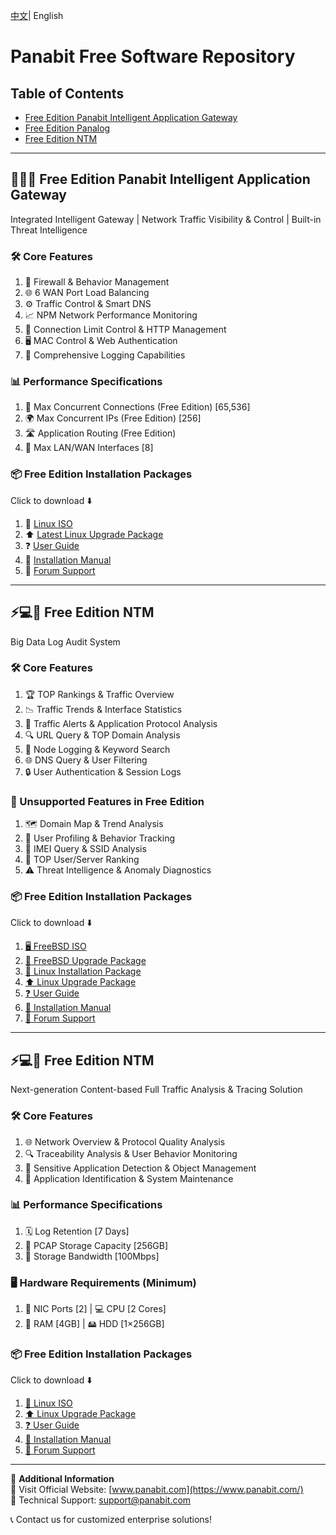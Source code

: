 <p>
<a href="README_CN.md">中文<a/>|  English   
</p>
    
# Panabit Free Software Repository

## Table of Contents

- [Free Edition Panabit Intelligent Application Gateway](#-free-edition-panabit-intelligent-application-gateway)
- [Free Edition Panalog](#-free-edition-panalog)
- [Free Edition NTM](#free-edition-ntm)

---

## 🚀🔥🔹 Free Edition Panabit Intelligent Application Gateway  
Integrated Intelligent Gateway | Network Traffic Visibility & Control | Built-in Threat Intelligence

### 🛠️ Core Features
1. 🔐 Firewall & Behavior Management  
2. 🌐 6 WAN Port Load Balancing  
3. ⚙️ Traffic Control & Smart DNS  
4. 📈 NPM Network Performance Monitoring  
5. 🔢 Connection Limit Control & HTTP Management  
6. 🖥️ MAC Control & Web Authentication  
7. 📜 Comprehensive Logging Capabilities

### 📊 Performance Specifications
1. 🚦 Max Concurrent Connections (Free Edition) [65,536]  
2. 🌍 Max Concurrent IPs (Free Edition) [256]  
3. 🛣️ Application Routing (Free Edition)  
4. 🔗 Max LAN/WAN Interfaces [8]

### 📦 Free Edition Installation Packages  
Click to download ⬇️  

1. 🐧 [Linux ISO](https://download.panabit.com:9443/install.php)      
2. ⬆️ [Latest Linux Upgrade Package](https://download.panabit.com:9443/)  
3. ❓ [User Guide](https://bbs.panabit.com/forum.php?mod=viewthread&tid=10124&extra=page%3D1)  
4. 📄 [Installation Manual](https://bbs.panabit.com/forum.php?mod=viewthread&tid=22321&extra=page%3D1)  
5. 💬 [Forum Support](https://bbs.panabit.com/forum.php?mod=forumdisplay&fid=21)  

---

## <a id="free-edition-ntm"></a>⚡️💻🔹 Free Edition NTM
Big Data Log Audit System

### 🛠️ Core Features
1. 🏆 TOP Rankings & Traffic Overview  
2. 📉 Traffic Trends & Interface Statistics  
3. 🚨 Traffic Alerts & Application Protocol Analysis  
4. 🔍 URL Query & TOP Domain Analysis  
5. 📝 Node Logging & Keyword Search  
6. 🌐 DNS Query & User Filtering  
7. 🔒 User Authentication & Session Logs

### 🚫 Unsupported Features in Free Edition
1. 🗺️ Domain Map & Trend Analysis  
2. 👤 User Profiling & Behavior Tracking  
3. 📱 IMEI Query & SSID Analysis  
4. 🏅 TOP User/Server Ranking  
5. ⚠️ Threat Intelligence & Anomaly Diagnostics

### 📦 Free Edition Installation Packages  
Click to download ⬇️  

1. [🖥️ FreeBSD ISO](https://download.panabit.com:9443/install.php?product=panalog)  
2. [🔄 FreeBSD Upgrade Package](https://download.panabit.com:9443/?product=panalog)  
3. [🐧 Linux Installation Package](https://download.panabit.com:9443/install.php?product=panalog)  
4. [⬆️ Linux Upgrade Package](https://download.panabit.com:9443/?product=panalog)  
5. [❓ User Guide](https://bbs.panabit.com/forum.php?mod=viewthread&tid=10161&extra=page%3D1)  
6. [📄 Installation Manual](https://bbs.panabit.com/thread-23368-1-1.html)  
7. [💬 Forum Support](https://bbs.panabit.com/forum.php?mod=forumdisplay&fid=25)  

---

## ⚡️💻🔹 Free Edition NTM  



Next-generation Content-based Full Traffic Analysis & Tracing Solution

### 🛠️ Core Features
1. 🌐 Network Overview & Protocol Quality Analysis  
2. 🔍 Traceability Analysis & User Behavior Monitoring  
3. 🚨 Sensitive Application Detection & Object Management  
4. 🔧 Application Identification & System Maintenance

### 📊 Performance Specifications
1. 🗓️ Log Retention [7 Days]  
2. 💾 PCAP Storage Capacity [256GB]  
3. 🚀 Storage Bandwidth [100Mbps]

### 🖥️ Hardware Requirements (Minimum)
1. 🔌 NIC Ports [2] | 💻 CPU [2 Cores]  
2. 🧠 RAM [4GB] | 🖴 HDD [1×256GB]

### 📦 Free Edition Installation Packages  
Click to download ⬇️    

1. [🐧 Linux ISO](https://download.panabit.com:9443/install.php?product=ntm)  
2. [⬆️ Linux Upgrade Package](https://download.panabit.com:9443/?product=ntm)  
3. [❓ User Guide](https://bbs.panabit.com/forum.php?mod=viewthread&tid=23376&fromuid=264015)  
4. [📄 Installation Manual](https://bbs.panabit.com/forum.php?mod=viewthread&tid=23223&extra=page%3D1)  
5. [💬 Forum Support](https://bbs.panabit.com/forum.php?mod=forumdisplay&fid=64)  

---

📢 **Additional Information**  
🔗 Visit Official Website: [www.panabit.com](https://www.panabit.com/)  
📧 Technical Support: support@panabit.com  

📞 Contact us for customized enterprise solutions!
